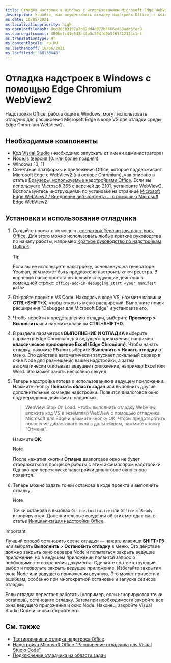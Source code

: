 ```yaml
---
title: Отладка настроек в Windows с использованием Microsoft Edge WebView2 (на основе Chromium)
description: Узнайте, как осуществлять отладку надстроек Office, в которых используется Microsoft Edge WebView2 (на основе Chromium) с помощью отладчика для расширения Microsoft Edge в коде VS.
ms.date: 10/05/2021
ms.localizationpriority: high
ms.openlocfilehash: 8ee266b3197a2b02dd4d072b6666cd68add6fec9
ms.sourcegitcommit: 489befc41e543a4fb3c504fd9b3f61322134c1ef
ms.translationtype: HT
ms.contentlocale: ru-RU
ms.lasthandoff: 10/06/2021
ms.locfileid: "60138648"
---
```

# <a name="debug-add-ins-on-windows-using-edge-chromium-webview2"></a>Отладка надстроек в Windows с помощью Edge Chromium WebView2

Надстройки Office, работающие в Windows, могут использовать отладчик для расширения Microsoft Edge в коде VS для отладки среды Edge Chromium WebView2.

## <a name="prerequisites"></a>Необходимые компоненты

- [Код Visual Studio](https://code.visualstudio.com/) (необходимо запускать от имени администратора)
- [Node.js (версия 10. или более поздняя)](https://nodejs.org/)
- Windows 10, 11
- Сочетание платформы и приложения Office, которое поддерживает Microsoft Edge с WebView2 (на основе Chromium), как описано в статье [Браузеры, используемые надстройками Office](../concepts/browsers-used-by-office-web-add-ins.md). Если вы используете Microsoft 365 с версией до 2101, установите WebView2. Воспользуйтесь инструкциями по установке на странице [Microsoft Edge WebView2 / Внедрение веб-контента ... с помощью Microsoft Edge WebView2](https://developer.microsoft.com/microsoft-edge/webview2/).

## <a name="install-and-use-the-debugger"></a>Установка и использование отладчика

1. Создайте проект с помощью [генератора Yeoman для надстроек Office](https://github.com/OfficeDev/generator-office). Для этого можно использовать любые краткие руководства по началу работы, например [Краткое руководство по надстройкам Outlook](../quickstarts/outlook-quickstart.md).

    > [!TIP]
    > Если вы не используете надстройку, основанную на генераторе Yeoman, вам может быть предложено настроить ключ реестра. В корневой папке проекта выполните следующие действия в командной строке: `office-add-in-debugging start <your manifest path>`

1. Откройте проект в VS Code. Находясь в коде VS, нажмите клавиши **CTRL+SHIFT+X**, чтобы открыть меню расширений. Выполните поиск расширения "Debugger для Microsoft Edge" и установите его.

1. Чтобы перейти к представлению отладки, выберите **Просмотр > Выполнить** или нажмите клавиши **CTRL+SHIFT+D**.

1. В разделе параметров **ВЫПОЛНЕНИЕ И ОТЛАДКА** выберите параметр Edge Chromium для ведущего приложения, например **классическое приложение Excel (Edge Chromium)**. Чтобы начать отладку, нажмите **F5** или выберите **Выполнить > Начать отладку** в меню. Это действие автоматически запускает локальный сервер в окне Node для размещения вашей надстройки, а затем автоматически открывает ведущее приложение, например Excel или Word. Это может занять несколько секунд.

1. Теперь надстройка готова к использованию в ведущем приложении. Нажмите кнопку **Показать область задач** или выполнить другие дополнительные команды надстройки. Появится диалоговое окно подтверждения действия с надписью

   > WebView Stop On Load.
   > Чтобы выполнить отладку WebView, вложите код VS в экземпляр WebView с помощью отладчика Microsoft для Edge и нажмите кнопку ОК. Чтобы предотвратить появление диалогового окна в дальнейшем, нажмите кнопку "Отмена".

   Нажмите **ОК**.

   > [!NOTE]
   > После нажатия кнопки **Отмена** диалоговое окно не будет отображаться в процессе работы с этим экземпляром надстройки. Однако при перезапуске надстройки диалоговое окно снова появится.

1. Теперь можно задать точки останова в коде проекта и выполнить отладку.

   > [!NOTE]
   > Точки останова в вызовах `Office.initialize` или `Office.onReady` игнорируются. Дополнительные сведения об этих методах см. в статье [Инициализация надстройки Office](../develop/initialize-add-in.md).

> [!IMPORTANT]
> Лучший способ остановить сеанс отладки — нажать клавиши **SHIFT+F5** или выбрать **Выполнить > Остановить отладку** в меню. Это действие должно закрыть окно сервера Node и попытаться закрыть ведущее приложение, но в ведущем приложении появится запрос о необходимости сохранения документа. Сделайте соответствующий выбор и позвольте закрыть ведущее приложение. Избегайте закрытия окна Node или ведущего приложения вручную. Это может привести к ошибкам, особенно при многократной остановке и запуске сеансов отладки.
>
> Если отладка перестает работать (например, если игнорируются точки останова), остановите отладку. Затем при необходимости закройте все окна ведущего приложения и окно Node. Наконец, закройте Visual Studio Code и снова откройте его.

## <a name="see-also"></a>См. также

- [Тестирование и отладка надстроек Office](test-debug-office-add-ins.md)
- [Надстройка Microsoft Office "Расширение отладчика для Visual Studio Code"](debug-with-vs-extension.md)
- [Подключение отладчика из области задач](attach-debugger-from-task-pane.md)
